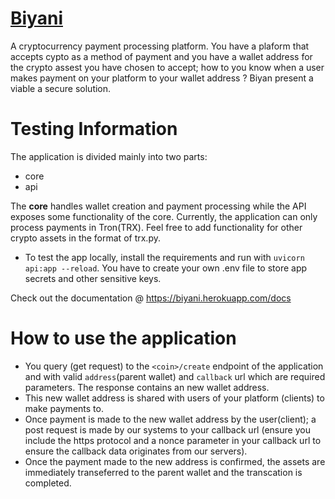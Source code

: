 # [Biyani](https://biyani.herokuapp.com/docs)
A cryptocurrency payment processing  platform. You have a plaform that accepts cypto as a method of payment and you have a wallet address for the crypto assest you have chosen to accept; how to you know when a user makes payment on your platform to your wallet address ? Biyan present a viable a secure solution. 

# Testing Information
The application is divided mainly into two parts:
* core
* api

The **core** handles wallet creation and payment processing while the API exposes some functionality of the core. Currently, the application can only process payments in Tron(TRX).
Feel free to add functionality for other crypto assets in the format of trx.py.
* To test the app locally, install the requirements and run with `uvicorn api:app --reload`. You have to create your own .env file to store app secrets and other sensitive keys.

Check out the documentation @ <https://biyani.herokuapp.com/docs>

# How to use the application
- You query (get request) to the `<coin>/create` endpoint of the application and with valid  `address`(parent wallet) and `callback` url which are required parameters. The response contains an new wallet address. 
- This new wallet address is shared with users of your platform (clients) to make payments to. 
- Once payment is made to the new wallet address by the user(client); a post request is made by our systems to your callback url (ensure you include the https protocol and a  nonce parameter in your callback url to ensure the callback data originates from our servers).
- Once the payment made to the new address is confirmed, the assets are immediately transeferred to the parent wallet and the transcation is completed.
